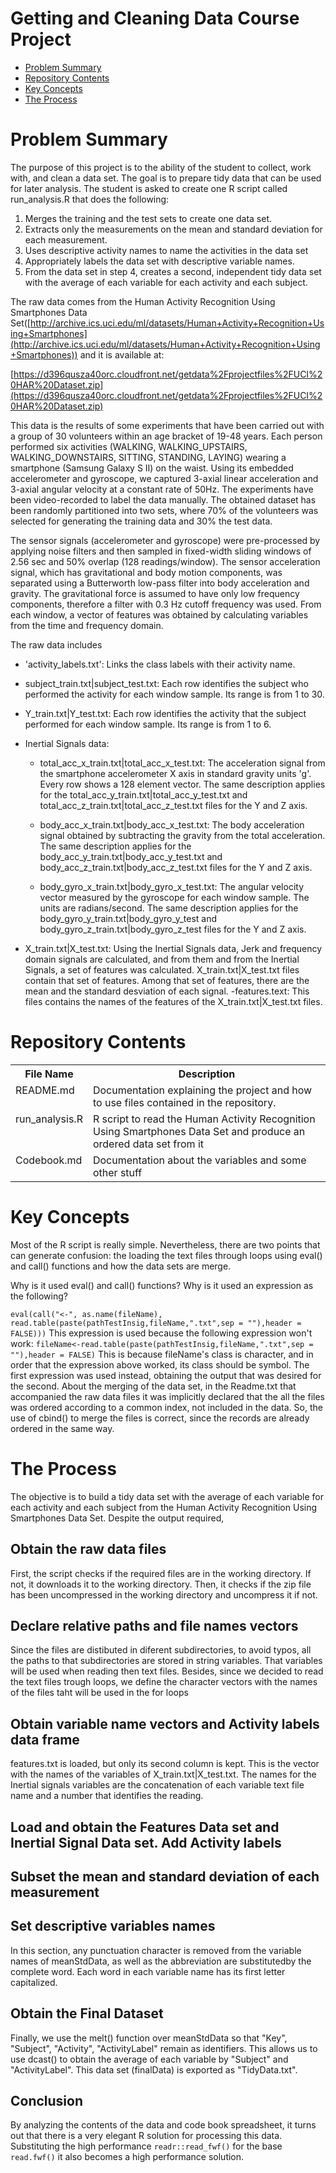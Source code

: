 # Getting and Cleaning Data Course Project

* [Problem Summary](#summary)
* [Repository Contents](#contents)
* [Key Concepts ](#concepts)
* [The Process](#process)

<h1 id=summary>Problem Summary </h1>
The purpose of this project is to the ability of the student to collect, work with, and clean a data set. The goal is to prepare tidy data that can be used for later analysis. The student is asked to create one R script called run_analysis.R that does the following:

  1. Merges the training and the test sets to create one data set.
  2. Extracts only the measurements on the mean and standard deviation for each measurement.
  3. Uses descriptive activity names to name the activities in the data set
  4. Appropriately labels the data set with descriptive variable names.
  5. From the data set in step 4, creates a second, independent tidy data set with the average of each variable for each activity and each subject.
  
The raw data comes from the Human Activity Recognition Using Smartphones Data Set([http://archive.ics.uci.edu/ml/datasets/Human+Activity+Recognition+Using+Smartphones](http://archive.ics.uci.edu/ml/datasets/Human+Activity+Recognition+Using+Smartphones)) and it is available at:

[https://d396qusza40orc.cloudfront.net/getdata%2Fprojectfiles%2FUCI%20HAR%20Dataset.zip](https://d396qusza40orc.cloudfront.net/getdata%2Fprojectfiles%2FUCI%20HAR%20Dataset.zip)

This data is the results of some experiments that have been carried out with a group of 30 volunteers within an age bracket of 19-48 years. Each person performed six activities (WALKING, WALKING_UPSTAIRS, WALKING_DOWNSTAIRS, SITTING, STANDING, LAYING) wearing a smartphone (Samsung Galaxy S II) on the waist. Using its embedded accelerometer and gyroscope, we captured 3-axial linear acceleration and 3-axial angular velocity at a constant rate of 50Hz. The experiments have been video-recorded to label the data manually. The obtained dataset has been randomly partitioned into two sets, where 70% of the volunteers was selected for generating the training data and 30% the test data. 

The sensor signals (accelerometer and gyroscope) were pre-processed by applying noise filters and then sampled in fixed-width sliding windows of 2.56 sec and 50% overlap (128 readings/window). The sensor acceleration signal, which has gravitational and body motion components, was separated using a Butterworth low-pass filter into body acceleration and gravity. The gravitational force is assumed to have only low frequency components, therefore a filter with 0.3 Hz cutoff frequency was used. From each window, a vector of features was obtained by calculating variables from the time and frequency domain. 

The raw data includes 
- 'activity_labels.txt': Links the class labels with their activity name.
- subject_train.txt|subject_test.txt: Each row identifies the subject who performed the activity for each window sample. Its range is from 1 to 30. 
- Y_train.txt|Y_test.txt:  Each row identifies the activity that the subject performed for each window sample. Its range is from 1 to 6.
- Inertial Signals data:
  - total_acc_x_train.txt|total_acc_x_test.txt: The acceleration signal from the smartphone accelerometer X axis in standard gravity units 'g'. Every row shows a 128 element vector. The same description applies for the total_acc_y_train.txt|total_acc_y_test.txt and total_acc_z_train.txt|total_acc_z_test.txt files for the Y and Z axis. 

  - body_acc_x_train.txt|body_acc_x_test.txt: The body acceleration signal obtained by subtracting the gravity from the total acceleration. The same description applies for the body_acc_y_train.txt|body_acc_y_test.txt and body_acc_z_train.txt|body_acc_z_test.txt files for the Y and Z axis. 

  - body_gyro_x_train.txt|body_gyro_x_test.txt: The angular velocity vector measured by the gyroscope for each window sample. The units are radians/second. The same description applies for the body_gyro_y_train.txt|body_gyro_y_test and body_gyro_z_train.txt|body_gyro_z_test files for the Y and Z axis. 

- X_train.txt|X_test.txt: Using the Inertial Signals data, Jerk and frequency domain signals are calculated, and from them and from the Inertial Signals, a set of features was calculated. X_train.txt|X_test.txt files contain that set of features. Among that set of features, there are the mean and the standard desviation of each signal.
-features.text: This files contains the names of the features of the X_train.txt|X_test.txt files.


<h1 id=contents>Repository Contents</h1>


<table>
<tr><th>File Name</th><th>Description</th></tr>
<tr><td valign=top>README.md</td><td>Documentation explaining the project and how to use files contained in the repository.</td></tr>
<tr><td valign=top>run_analysis.R</td><td>R script to read the Human Activity Recognition Using Smartphones Data Set and produce an ordered data set from it</td></tr>
<tr><td valign=top>Codebook.md</td><td>Documentation about the variables and some other stuff</td></tr>
</table>

<h1 id=concepts>Key Concepts</h1>
Most of the R script is really simple. Nevertheless, there are two points that can generate confusion: the loading the text files through loops using eval() and call() functions and how the data sets are merge. 

Why is it used eval() and call() functions? Why is it used an expression as the following?

<code>eval(call("<-", as.name(fileName), read.table(paste(pathTestInsig,fileName,".txt",sep = ""),header = FALSE)))</code>
This expression is used because the following expression won't work:
<code>fileName<-read.table(paste(pathTestInsig,fileName,".txt",sep = ""),header = FALSE)</code>
  This is because fileName's class is character, and in order that the expression above worked, its class should be symbol. The first expression was used instead, obtaining the output that was desired for the second.
  About the merging of the data set, in the Readme.txt that accompanied the raw data files it was implicitly declared that the all the files was ordered according to a common index, not included in the data. So, the use of cbind() to merge the files is correct, since the records are already ordered in the same way.

<h1 id=process>The Process</h1>
The objective is to build a tidy data set with the average of each variable for each activity and each subject from the Human Activity Recognition Using Smartphones Data Set. Despite the output required, 

<h2>Obtain the raw data files</h2>
First, the script checks if the required files are in the working directory. If not, it downloads it to the working directory. Then, it checks if the zip file has been uncompressed in the working directory and uncompress it if not.
<h2>Declare relative paths and file names vectors</h2>
Since the files are distibuted in diferent subdirectories, to avoid typos, all the paths to that subdirectories are stored in string variables. That variables will be used when reading then text files.
Besides, since we decided to read the text files trough loops, we define the character vectors with the names of the files taht will be used in the for loops

<h2>Obtain variable name vectors and Activity labels data frame</h2>
features.txt is loaded, but only its second column is kept. This is the vector with the names of the variables of X_train.txt|X_test.txt. The names for the Inertial signals variables are the concatenation of each variable text file name and a number that identifies the reading.
<h2>Load and obtain the Features Data set and Inertial Signal Data set. Add Activity labels</h2>

<h2>Subset the mean and standard deviation of each measurement</h2>

<h2>Set descriptive variables names</h2>
In this section, any punctuation character is removed from the variable names of meanStdData, as well as the abbreviation are substitutedby the complete word. Each word in each variable name has its first letter capitalized.
<h2>Obtain the Final Dataset</h2>
Finally, we use the melt() function over meanStdData so that "Key", "Subject", "Activity", "ActivityLabel" remain as identifiers. This allows us to use dcast() to obtain the average of each variable by "Subject" and "ActivityLabel". This data set (finalData) is exported as "TidyData.txt". 

<h2>Conclusion</h2>
By analyzing the contents of the data and code book spreadsheet, it turns out that there is a very elegant R solution for processing this data. Substituting the high performance <code>readr::read_fwf()</code> for the base <code>read.fwf()</code> it also becomes a high performance solution.  
